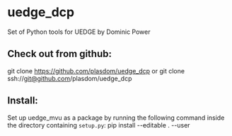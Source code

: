 # uedge_dcp

Set of Python tools for UEDGE by Dominic Power


## Check out from github:
git clone https://github.com/plasdom/uedge_dcp
or
git clone ssh://git@github.com/plasdom/uedge_dcp


## Install:
Set up uedge_mvu as a package by running the following command inside the directory containing `setup.py`:
pip install --editable . --user
